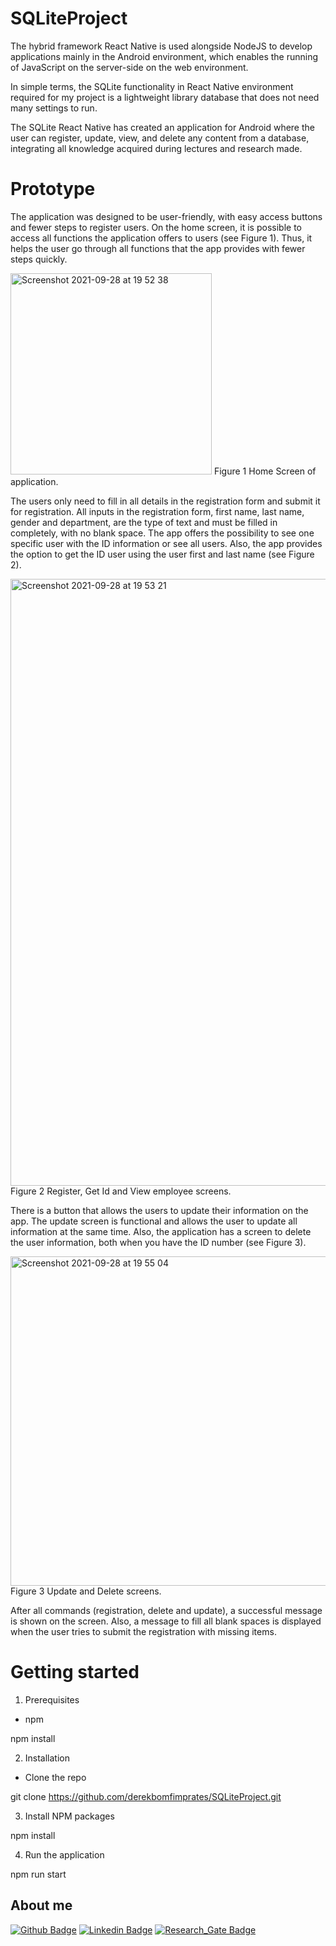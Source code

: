 # SQLiteProject

The hybrid framework React Native is used alongside NodeJS to develop applications mainly in the Android environment,
which enables the running of JavaScript on the server-side on the web environment.

In simple terms, the SQLite functionality in React Native environment required for my project is a lightweight library
database that does not need many settings to run. 

The SQLite React Native has created an application for Android where the user can register, update, view, and delete any content from a database,
integrating all knowledge acquired during lectures and research made.


# Prototype

The application was designed to be user-friendly, with easy access buttons and fewer steps to register users. On the home screen, it is possible to access all functions the application offers to users (see Figure 1). Thus, it helps the user go through all functions that the app provides with fewer steps quickly.

<img width="322" alt="Screenshot 2021-09-28 at 19 52 38" src="https://user-images.githubusercontent.com/75395170/135148980-2b6bcefd-fec5-4a24-a951-b8770dec03c7.png">
Figure 1 Home Screen of application.

The users only need to fill in all details in the registration form and submit it for registration. All inputs in the registration form, first name, last name, gender and department, are the type of text and must be filled in completely, with no blank space. The app offers the possibility to see one specific user with the ID information or see all users. Also, the app provides the option to get the ID user using the user first and last name (see Figure 2).
 
<img width="971" alt="Screenshot 2021-09-28 at 19 53 21" src="https://user-images.githubusercontent.com/75395170/135148947-fd378231-e02f-439e-ba78-974a28da5ee7.png">
Figure 2 Register, Get Id and View employee screens.


There is a button that allows the users to update their information on the app. The update screen is functional and allows the user to update all information at the same time. Also, the application has a screen to delete the user information, both when you have the ID number (see Figure 3).

<img width="527" alt="Screenshot 2021-09-28 at 19 55 04" src="https://user-images.githubusercontent.com/75395170/135148950-d127eb11-6d6b-43ed-84e5-2ac6f073bb36.png">
Figure 3 Update and Delete screens.


After all commands (registration, delete and update), a successful message is shown on the screen. Also, a message to fill all blank spaces is displayed when the user tries to submit the registration with missing items.

# Getting started

1. Prerequisites

 - npm

npm install 

2. Installation

 - Clone the repo

git clone https://github.com/derekbomfimprates/SQLiteProject.git

3. Install NPM packages

npm install

4. Run the application

npm run start

## About me

[![Github Badge](https://img.shields.io/badge/-Github-000?style=flat-square&logo=Github&logoColor=white&link=https://github.com/derekbomfimprates)](https://github.com/derekbomfimprates) [![Linkedin Badge](https://img.shields.io/badge/-LinkedIn-blue?style=flat-square&logo=Linkedin&logoColor=white&link=https://www.linkedin.com/in/derekprates/)]( https://www.linkedin.com/in/derekprates/) [![Research_Gate Badge](https://img.shields.io/badge/Research_Gate-00CCBB.svg?&style=for-the-badge&logo=ResearchGate&logoColor=white&link=https://www.researchgate.net/profile/Derek-Prates)]( https://www.researchgate.net/profile/Derek-Prates)  




